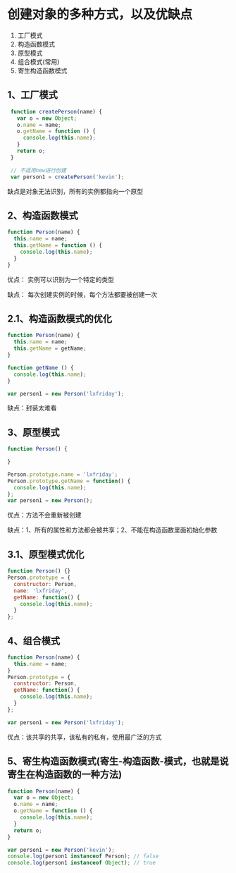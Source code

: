 # 创建对象的多种方式，以及优缺点

1. 工厂模式
1. 构造函数模式
1. 原型模式
1. 组合模式(常用)
1. 寄生构造函数模式

## 1、工厂模式

```js
 function createPerson(name) {
   var o = new Object;
   o.name = name;
   o.getName = function () {
     console.log(this.name);
   }
   return o;
 }

 // 不适用new进行创建
 var person1 = createPerson('kevin');
```
缺点是对象无法识别，所有的实例都指向一个原型

## 2、构造函数模式

```js
function Person(name) {
  this.name = name;
  this.getName = function () {
    console.log(this.name);
  }
}
```

优点： 实例可以识别为一个特定的类型

缺点： 每次创建实例的时候，每个方法都要被创建一次

## 2.1、构造函数模式的优化

```js
function Person(name) {
  this.name = name;
  this.getName = getName;
}

function getName () {
  console.log(this.name);
}

var person1 = new Person('lxfriday');
```

缺点：封装太难看


## 3、原型模式

```js
function Person() {

}

Person.prototype.name = 'lxfriday';
Person.prototype.getName = function() {
  console.log(this.name);
};
var person1 = new Person();
```

优点：方法不会重新被创建

缺点：1、所有的属性和方法都会被共享；2、不能在构造函数里面初始化参数

## 3.1、原型模式优化

```js
function Person() {}
Person.prototype = {
  constructor: Person,
  name: 'lxfriday',
  getName: function() {
    console.log(this.name);
  }
};
```


## 4、组合模式

```js
function Person(name) {
  this.name = name;
}
Person.prototype = {
  constructor: Person,
  getName: function() {
    console.log(this.name);
  }
};

var person1 = new Person('lxfriday');
```

优点：该共享的共享，该私有的私有，使用最广泛的方式


## 5、寄生构造函数模式(寄生-构造函数-模式，也就是说寄生在构造函数的一种方法)

```js
function Person(name) {
  var o = new Object;
  o.name = name;
  o.getName = function () {
    console.log(this.name);
  }
  return o;
}

var person1 = new Person('kevin');
console.log(person1 instanceof Person); // false
console.log(person1 instanceof Object); // true
```
